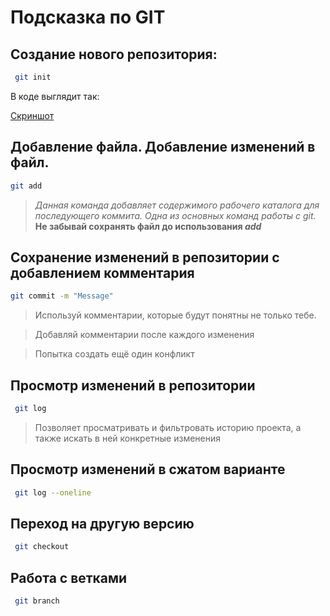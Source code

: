  # Подсказка по GIT

## Создание нового репозитория:
```sh
 git init
 ```
 В коде выглядит так:
 
 [Скриншот](Git_init.png)
 
 ## Добавление файла. Добавление изменений в файл.
 ```sh
 git add
```

>*Данная команда добавляет содержимого рабочего каталога для последующего коммита. Одна из основных команд работы с git.* **Не забывай сохранять файл до использования *add***

## Сохранение изменений в репозитории с добавлением комментария
```sh
git commit -m "Message"
```
>Используй комментарии, которые будут понятны не только тебе.

>Добавляй комментарии после каждого изменения

> Попытка создать ещё один конфликт

## Просмотр изменений в репозитории
```sh
 git log
```

>Позволяет просматривать и фильтровать историю проекта, а также искать в ней конкретные изменения

## Просмотр изменений в сжатом варианте
```sh
 git log --oneline
```
## Переход на другую версию
```sh
 git checkout
 ```

 ## Работа с ветками
```sh
 git branch
 ```